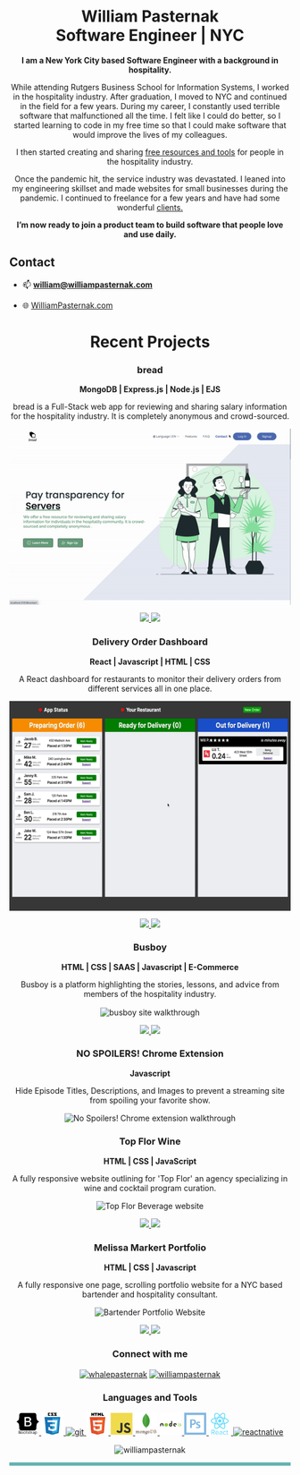 <div align = 'center'>
    <h1> William Pasternak <br> Software Engineer | NYC </h1>
    <p><strong>I am a New York City based Software Engineer with a background in hospitality.</strong></p>
</div>

<div align = 'center'>
While attending Rutgers Business School for Information Systems, I worked in the hospitality industry. After graduation, I moved to NYC and continued in the field for a few years. During my career, I constantly used terrible software that malfunctioned all the time. I felt like I could do better, so I started learning to code in my free time so that I could make software that would improve the lives of my colleagues.

I then started creating and sharing [free resources and tools](http://www.onbarmanagement.com/) for people in the hospitality industry. 

Once the pandemic hit, the service industry was devastated. I leaned into my engineering skillset and made websites for small businesses during the pandemic. I continued to freelance for a few years and have had some wonderful [clients.](https://www.williampasternak.com/)

<strong >  I’m now ready to join a product team to build software that people love and use daily.  </strong>
</div>
    
<h2> Contact </h2>

- 📫 **william@williampasternak.com**

- 🌐 [WilliamPasternak.com](https://www.williampasternak.com/)


<h1 align="center"> Recent Projects</h1>
<table bordercolor="#66b2b2">
    
  <!-- bread -->
  <h3 align="center">bread</h3>
    <strong> <p align = 'center' > MongoDB | Express.js | Node.js | EJS </p> </strong>
  <p align ='center'> bread is a Full-Stack web app for reviewing and sharing salary information for the hospitality industry. It is completely anonymous and crowd-sourced. </p>
    

<!-- Gif Site Demo -->
  <p align = 'center'><img align="center" src="https://github.com/WilliamPasternak/bread/blob/main/bread.gif" alt="bread project walkthrough"></p>
  

<!-- Icons -->
  <p align = 'center'>
  <a href="https://github.com/WilliamPasternak/bread" target="_blank">
    <img src="https://img.shields.io/static/v1?label=|&message=REPO&color=23555f&style=plastic&logo=github&logo-color=white"/>
  </a>  
  
 
  <a href="http://www.86bread.com" target="_blank">
    <img src="https://img.shields.io/static/v1?label=|&message=WEBSITE&color=cdf998&style=plastic&logo=wordpress&logo-color=white"/>
  </a>

  </p>
   
 <!-- React Dashboard --> 
   <h3 align="center">Delivery Order Dashboard</h3>
        <strong> <p align = 'center' > React | Javascript | HTML | CSS </p> </strong>
  <p align ='center'> A React dashboard for restaurants to monitor their delivery orders from different services all in one place. </p>

<!-- Gif Site Demo -->
  <p align = 'center'><img align="center" width = '600' height = '375'  src="https://github.com/WilliamPasternak/React-Delivery-App/raw/main/walkthrough.gif" alt="Delivery App Dashboard Screen"></p>

<!-- Icons -->
  <p align = 'center'>
  <a href="https://github.com/WilliamPasternak/React-Delivery-App" target="_blank">
    <img src="https://img.shields.io/static/v1?label=|&message=REPO&color=23555f&style=plastic&logo=github&logo-color=white"/>
  </a>  
  <a href="https://delivery-order-dashboard.netlify.app/" target="_blank">
    <img src="https://img.shields.io/static/v1?label=|&message=WEBSITE&color=cdf998&style=plastic&logo=wordpress&logo-color=white"/>
  </a>
  </p>   
    
 
<!-- busboy --> 
   <h3 align="center">Busboy</h3>
        <strong> <p align = 'center' > HTML | CSS | SAAS | Javascript | E-Commerce </p> </strong>
  <p align ='center'> Busboy is a platform highlighting the stories, lessons, and advice from members of the hospitality industry.  </p>

<!-- Gif Site Demo -->
  <p align = 'center'><img align="center" width = '600' height = '375'  src="https://github.com/WilliamPasternak/busboy/blob/main/busyboy.gif" alt="busboy site walkthrough"></p>
    
<!-- Icons -->
  <p align = 'center'>
  <a href="https://github.com/WilliamPasternak/busboy" target="_blank">
    <img src="https://img.shields.io/static/v1?label=|&message=REPO&color=23555f&style=plastic&logo=github&logo-color=white"/>
  </a>  
  <a href="https://busboy.co/" target="_blank">
    <img src="https://img.shields.io/static/v1?label=|&message=WEBSITE&color=cdf998&style=plastic&logo=wordpress&logo-color=white"/>
  </a>
  </p>
    
  
    
  <!-- No Spoilers  -->
   <h3 align="center">NO SPOILERS! Chrome Extension</h3>
        <strong> <p align = 'center' > Javascript </strong>
  <p align ='center'> Hide Episode Titles, Descriptions, and Images to prevent a streaming site from spoiling your favorite show.  </p>

<!-- Gif Site Demo -->
  <p align = 'center'><img align="center" width = '600' height = '375'  src="https://github.com/WilliamPasternak/No-Spoilers-Chrome-Extension/blob/main/No%20Spoilers.gif?raw=true" alt="No Spoilers! Chrome extension walkthrough"></p>
    
    
    
    

  <!-- Top Flor Beverage --> 
   <h3 align="center"> Top Flor Wine </h3>
        <strong> <p align = 'center' > HTML | CSS | JavaScript </p> </strong>
  <p align ='center'> A fully responsive website outlining for 'Top Flor' an agency specializing in wine and cocktail program curation.</p>

<!-- Gif Site Demo -->
  <p align = 'center'><img align="center" src="https://github.com/WilliamPasternak/Top-Flor/raw/main/Top%20Floor%20Walkthrough.gif" alt="Top Flor Beverage website"></p>
  
<!-- Icons -->
  <p align = 'center'>
  <a href="https://github.com/WilliamPasternak/Top-Flor" target="_blank">
    <img src="https://img.shields.io/static/v1?label=|&message=REPO&color=23555f&style=plastic&logo=github&logo-color=white"/>
  </a>  
  <a href="https://www.topflorwine.com" target="_blank">
    <img src="https://img.shields.io/static/v1?label=|&message=WEBSITE&color=cdf998&style=plastic&logo=wordpress&logo-color=white"/>
  </a>
  </p>
    
    
  <!-- Bartender Portfolio --> 
   <h3 align="center"> Melissa Markert Portfolio </h3>
        <strong> <p align = 'center' > HTML | CSS | Javascript </p> </strong>
  <p align ='center'> A fully responsive one page, scrolling portfolio website for a NYC based bartender and hospitality consultant.</p>
   
<!-- Site Demo -->
  <p align = 'center'><img align="center" width = '600' height = '375' src="https://github.com/WilliamPasternak/Bartender-Portfolio/blob/main/Beverage%20Consultant.png?raw=true" alt="Bartender Portfolio Website"></p>
  
  <!-- Icons -->
  <p align = 'center'>
  <a href="https://github.com/WilliamPasternak/bartender-portfolio" target="_blank">
    <img src="https://img.shields.io/static/v1?label=|&message=REPO&color=23555f&style=plastic&logo=github&logo-color=white"/>
  </a>  
  <a href="https://bartendingportfolio.netlify.app/" target="_blank">
    <img src="https://img.shields.io/static/v1?label=|&message=WEBSITE&color=cdf998&style=plastic&logo=wordpress&logo-color=white"/>
  </a>
  </p>
 
  
<!-- Connect -->
  <h3 align="center">Connect with me</h3>
  
<p align="center">
<a href="https://twitter.com/whalepasternak" target="blank"><img align="center" src="https://raw.githubusercontent.com/rahuldkjain/github-profile-readme-generator/master/src/images/icons/Social/twitter.svg" alt="whalepasternak" height="30" width="40" /></a>
<a href="https://linkedin.com/in/williampasternak" target="blank"><img align="center" src="https://raw.githubusercontent.com/rahuldkjain/github-profile-readme-generator/master/src/images/icons/Social/linked-in-alt.svg" alt="williampasternak" height="30" width="40" /></a>
</p>

<h3 align="center">Languages and Tools</h3>
<p align="center"> <a href="https://getbootstrap.com" target="_blank" rel="noreferrer"> <img src="https://raw.githubusercontent.com/devicons/devicon/master/icons/bootstrap/bootstrap-plain-wordmark.svg" alt="bootstrap" width="40" height="40"/> </a> <a href="https://www.w3schools.com/css/" target="_blank" rel="noreferrer"> <img src="https://raw.githubusercontent.com/devicons/devicon/master/icons/css3/css3-original-wordmark.svg" alt="css3" width="40" height="40"/> </a> <a href="https://git-scm.com/" target="_blank" rel="noreferrer"> <img src="https://www.vectorlogo.zone/logos/git-scm/git-scm-icon.svg" alt="git" width="40" height="40"/> </a> <a href="https://www.w3.org/html/" target="_blank" rel="noreferrer"> <img src="https://raw.githubusercontent.com/devicons/devicon/master/icons/html5/html5-original-wordmark.svg" alt="html5" width="40" height="40"/> </a> <a href="https://developer.mozilla.org/en-US/docs/Web/JavaScript" target="_blank" rel="noreferrer"> <img src="https://raw.githubusercontent.com/devicons/devicon/master/icons/javascript/javascript-original.svg" alt="javascript" width="40" height="40"/> </a> <a href="https://www.mongodb.com/" target="_blank" rel="noreferrer"> <img src="https://raw.githubusercontent.com/devicons/devicon/master/icons/mongodb/mongodb-original-wordmark.svg" alt="mongodb" width="40" height="40"/> </a> <a href="https://nodejs.org" target="_blank" rel="noreferrer"> <img src="https://raw.githubusercontent.com/devicons/devicon/master/icons/nodejs/nodejs-original-wordmark.svg" alt="nodejs" width="40" height="40"/> </a> <a href="https://www.photoshop.com/en" target="_blank" rel="noreferrer"> <img src="https://raw.githubusercontent.com/devicons/devicon/master/icons/photoshop/photoshop-line.svg" alt="photoshop" width="40" height="40"/> </a> <a href="https://reactjs.org/" target="_blank" rel="noreferrer"> <img src="https://raw.githubusercontent.com/devicons/devicon/master/icons/react/react-original-wordmark.svg" alt="react" width="40" height="40"/> </a> <a href="https://reactnative.dev/" target="_blank" rel="noreferrer"> <img src="https://reactnative.dev/img/header_logo.svg" alt="reactnative" width="40" height="40"/> </a> </p>

<p align = 'center'>
<img align="center" src="https://github-readme-streak-stats.herokuapp.com/?user=williampasternak&" alt="williampasternak">
</p>
